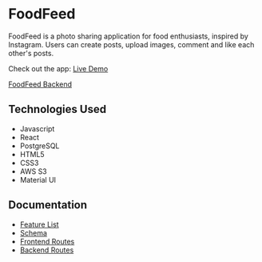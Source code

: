 # FoodFeed

FoodFeed is a photo sharing application for food enthusiasts, inspired by Instagram. Users can create posts, upload images, comment and like each other's posts.

Check out the app: [Live Demo](https://foodfeed.netlify.app/)

[FoodFeed Backend](https://github.com/lkang97/FoodFeed-Backend)

## Technologies Used
  * Javascript
  * React
  * PostgreSQL
  * HTML5
  * CSS3
  * AWS S3
  * Material UI

## Documentation
  * [Feature List](https://github.com/lkang97/FoodFeed/blob/master/documentation/feature-list.md)
  * [Schema](https://github.com/lkang97/FoodFeed/blob/master/documentation/schema.md)
  * [Frontend Routes](https://github.com/lkang97/FoodFeed/blob/master/documentation/frontend-routes.md)
  * [Backend Routes](https://github.com/lkang97/FoodFeed/blob/master/documentation/backend-routes.md)

